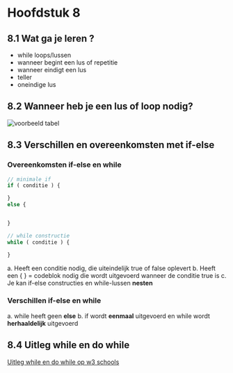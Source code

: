 # Hoofdstuk 8

## 8.1 Wat ga je leren ?

- while loops/lussen
- wanneer begint een lus of repetitie
- wanneer eindigt een lus 
- teller 
- oneindige lus

## 8.2 Wanneer heb je een lus of loop nodig?

![voorbeeld tabel](https://github.com/ictacademiekw1c/opdrachten-repository/blob/master/php/images/voorbeeld2.jpg?raw=true)

## 8.3 Verschillen en overeenkomsten met if-else

### Overeenkomsten if-else en while

~~~php
// minimale if
if ( conditie ) {

}
else {


}

// while constructie
while ( conditie ) {

}
~~~

a. Heeft een conditie nodig, die uiteindelijk true of false oplevert
b. Heeft een { } = codeblok nodig die wordt uitgevoerd wanneer de conditie true is
c. Je kan if-else constructies en while-lussen **nesten**

### Verschillen if-else en while

a. while heeft geen **else**
b. if wordt **eenmaal** uitgevoerd en while wordt **herhaaldelijk** uitgevoerd

## 8.4 Uitleg while en do while

[Uitleg while en do while op w3 schools](http://www.w3schools.com/php/php_looping.asp)


